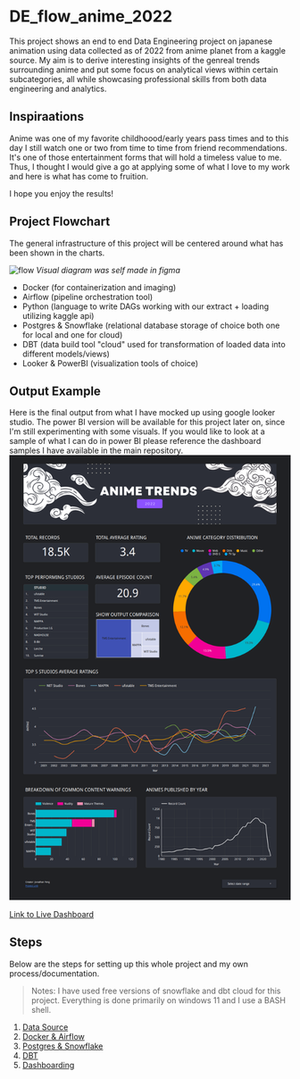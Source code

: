 # DE_flow_anime_2022
This project shows an end to end Data Engineering project on japanese animation using data collected as of 2022 from anime planet from a kaggle source. My aim is to derive interesting insights of the genreal trends surrounding anime and put some focus on analytical views within certain subcategories, all while showcasing professional skills from both data engineering and analytics.

## Inspiraations
Anime was one of my favorite childhoood/early years pass times and to this day I still watch one or two from time to time from friend recommendations. It's one of those entertainment forms that will hold a timeless value to me. Thus, I thought I would give a go at applying some of what I love to my work and here is what has come to fruition.

I hope you enjoy the results!

## Project Flowchart
The general infrastructure of this project will be centered around what has been shown in the charts.


![flow](/assets/flow_chart.png)
*Visual diagram was self made in figma*

- Docker (for containerization and imaging)
- Airflow (pipeline orchestration tool)
- Python (language to write DAGs working with our extract + loading utilizing kaggle api)
- Postgres & Snowflake (relational database storage of choice both one for local and one for cloud)
- DBT (data build tool "cloud" used for transformation of loaded data into different models/views)
- Looker & PowerBI (visualization tools of choice)


## Output Example
Here is the final output from what I have mocked up using google looker studio. The power BI version will be available for this project later on, since I'm still experimenting with some visuals. If you would like to look at a sample of what I can do in power BI please reference the dashboard samples I have available in the main repository.
![dash](/assets/dash_anime.png)

[Link to Live Dashboard](https://lookerstudio.google.com/s/mLPRgy9NtaM)


## Steps
Below are the steps for setting up this whole project and my own process/documentation.
> Notes: I have used free versions of snowflake and dbt cloud for this project. 
> Everything is done primarily on windows 11 and I use a BASH shell.


1. [Data Source](https://github.com/jaytar0/DE_flow_anime_2022/blob/main/md_collection/data_source.md)
2. [Docker & Airflow](https://github.com/jaytar0/DE_flow_anime_2022/blob/main/md_collection/docker_airflow.md)
3. [Postgres & Snowflake](https://github.com/jaytar0/DE_flow_anime_2022/blob/main/md_collection/db_choice.md)
4. [DBT](https://github.com/jaytar0/DE_flow_anime_2022/blob/main/md_collection/dbt_process.md)
5. [Dashboarding](https://github.com/jaytar0/DE_flow_anime_2022/blob/main/md_collection/dash.md)
